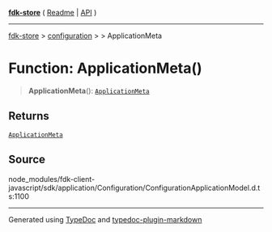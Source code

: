 [**fdk-store**](../../../README.md) ( [Readme](../../../README.md) \| [API](../../../API.md) )

---

[fdk-store](../../../API.md) > [configuration](../../README.md) > [<internal>](../README.md) > ApplicationMeta

# Function: ApplicationMeta()

> **ApplicationMeta**(): [`ApplicationMeta`](../type-aliases/type-alias.ApplicationMeta.md)

## Returns

[`ApplicationMeta`](../type-aliases/type-alias.ApplicationMeta.md)

## Source

node_modules/fdk-client-javascript/sdk/application/Configuration/ConfigurationApplicationModel.d.ts:1100

---

Generated using [TypeDoc](https://typedoc.org/) and [typedoc-plugin-markdown](https://www.npmjs.com/package/typedoc-plugin-markdown)

